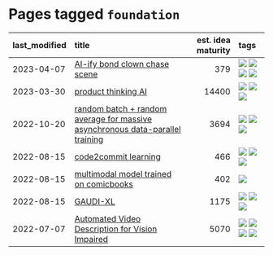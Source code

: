# Pages tagged `foundation`

|last_modified|title|est. idea maturity|tags
|:---|:---|---:|:---|
|2023-04-07|[AI-ify bond clown chase scene](../bond_clown_chase_scene.md)|379|[![](https://img.shields.io/badge/tag-animation-b4243e)](../tags/animation.md) [![](https://img.shields.io/badge/tag-experimental-fe4dc)](../tags/experimental.md) [![](https://img.shields.io/badge/tag-foundation-96bcc)](../tags/foundation.md) [![](https://img.shields.io/badge/tag-wip-7c795e)](../tags/wip.md)|
|2023-03-30|[product thinking AI](../product_thinking_ai.md)|14400|[![](https://img.shields.io/badge/tag-experimental-fe4dc)](../tags/experimental.md) [![](https://img.shields.io/badge/tag-foundation-96bcc)](../tags/foundation.md) [![](https://img.shields.io/badge/tag-tooling-a68128)](../tags/tooling.md)|
|2022-10-20|[random batch + random average for massive asynchronous data-parallel training](../async-evolutionary-ddp.md)|3694|[![](https://img.shields.io/badge/tag-experimental-fe4dc)](../tags/experimental.md) [![](https://img.shields.io/badge/tag-foundation-96bcc)](../tags/foundation.md) [![](https://img.shields.io/badge/tag-tooling-a68128)](../tags/tooling.md)|
|2022-08-15|[code2commit learning](../code2commit-learning.md)|466|[![](https://img.shields.io/badge/tag-carp-8e95e2)](../tags/carp.md) [![](https://img.shields.io/badge/tag-experimental-fe4dc)](../tags/experimental.md) [![](https://img.shields.io/badge/tag-foundation-96bcc)](../tags/foundation.md)|
|2022-08-15|[multimodal model trained on comicbooks](../multimodal-model-trained-on-comicbooks.md)|402|[![](https://img.shields.io/badge/tag-foundation-96bcc)](../tags/foundation.md)|
|2022-08-15|[GAUDI-XL](../gaudi-xl.md)|1175|[![](https://img.shields.io/badge/tag-animation-b4243e)](../tags/animation.md) [![](https://img.shields.io/badge/tag-experimental-fe4dc)](../tags/experimental.md) [![](https://img.shields.io/badge/tag-foundation-96bcc)](../tags/foundation.md)|
|2022-07-07|[Automated Video Description for Vision Impaired](../automated-video-description.md)|5070|[![](https://img.shields.io/badge/tag-accessibility-29349d)](../tags/accessibility.md) [![](https://img.shields.io/badge/tag-dataset-97a75e)](../tags/dataset.md) [![](https://img.shields.io/badge/tag-foundation-96bcc)](../tags/foundation.md) [![](https://img.shields.io/badge/tag-publicgood-d5ffe)](../tags/publicgood.md)|